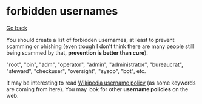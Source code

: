 # forbidden usernames

[Go back](../index.md#security)

You should create a list of forbidden usernames, at least to prevent scamming or phishing (even trough I don't think there are many people still being scammed by that, **prevention is better than cure**).

"root", "bin", "adm", "operator", "admin", "administrator", "bureaucrat", "steward", "checkuser", "oversight", "sysop", "bot", etc.

It may be interesting to read [Wikipedia username policy](https://en.wikipedia.org/wiki/Wikipedia:Username_policy#Inappropriate_usernames) (as some keywords are coming from here). You may look for other **username policies** on the web.